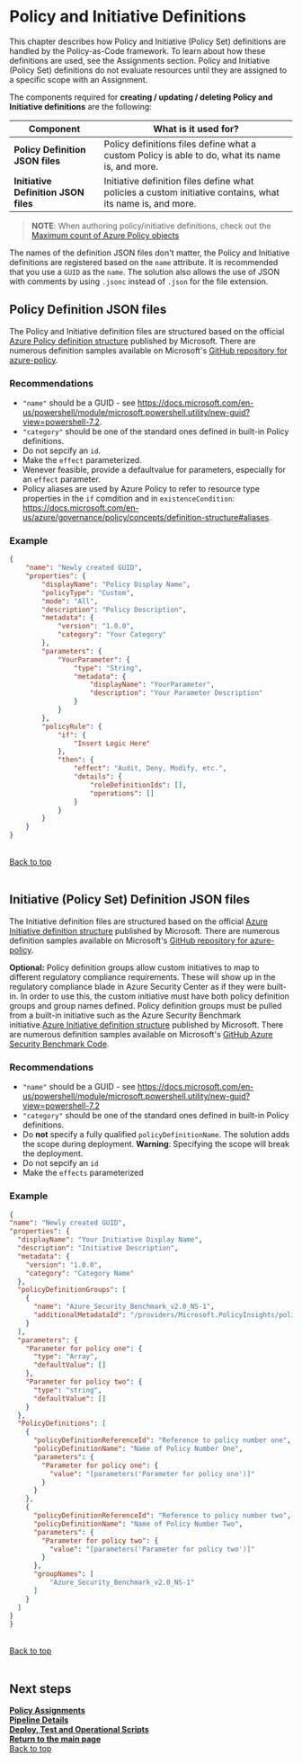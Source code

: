 # Policy and Initiative Definitions

This chapter describes how Policy and Initiative (Policy Set) definitions are handled by the Policy-as-Code framework. To learn about how these definitions are used, see the Assignments section.
Policy and Initiative (Policy Set) definitions do not evaluate resources until they are assigned to a specific scope with an Assignment.

The components required for **creating / updating / deleting Policy and Initiative definitions** are the following:

| Component | What is it used for? |
|--|--|
| **Policy Definition JSON files** | Policy definitions files define what a custom Policy is able to do, what its name is, and more. |
| **Initiative Definition JSON files** | Initiative definition files define what policies a custom initiative contains, what its name is, and more. |

> **NOTE**:
> When authoring policy/initiative definitions, check out the [Maximum count of Azure Policy objects](https://docs.microsoft.com/en-us/azure/governance/policy/overview#maximum-count-of-azure-policy-objects)

The names of the definition JSON files don't matter, the Policy and Initiative definitions are registered based on the `name` attribute. It is recommended that you use a `GUID` as the `name`. The solution also allows the use of JSON with comments by using `.jsonc` instead of `.json` for the file extension.

## Policy Definition JSON files

The Policy and Initiative definition files are structured based on the official [Azure Policy definition structure](https://docs.microsoft.com/en-us/azure/governance/policy/concepts/definition-structure) published by Microsoft. There are numerous definition samples available on Microsoft's [GitHub repository for azure-policy](https://github.com/Azure/azure-policy).

### Recommendations

* `"name"` should be a GUID - see <https://docs.microsoft.com/en-us/powershell/module/microsoft.powershell.utility/new-guid?view=powershell-7.2>.
* `"category"` should be one of the standard ones defined in built-in Policy definitions.
* Do not sepcify an `id`.
* Make the `effect` parameterized.
* Wenever feasible, provide a defaultvalue for parameters, especially for an `effect` parameter.
* Policy aliases are used by Azure Policy to refer to resource type properties in the `if` comdition and in `existenceCondition`: <https://docs.microsoft.com/en-us/azure/governance/policy/concepts/definition-structure#aliases>.

### Example

```json
{
    "name": "Newly created GUID",
    "properties": {
        "displayName": "Policy Display Name",
        "policyType": "Custom",
        "mode": "All",
        "description": "Policy Description",
        "metadata": {
            "version": "1.0.0",
            "category": "Your Category"
        },
        "parameters": {
            "YourParameter": {
                "type": "String",
                "metadata": {
                    "displayName": "YourParameter",
                    "description": "Your Parameter Description"
                }
            }
        },
        "policyRule": {
            "if": {
                "Insert Logic Here"
            },
            "then": {
                "effect": "Audit, Deny, Modify, etc.",
                "details": {
                    "roleDefinitionIds": [],
                    "operations": []
                }
            }
        }
    }
}
```

<br/><a href="#top">Back to top</a><br/><br/>

## Initiative (Policy Set) Definition JSON files

The Initiative definition files are structured based on the official [Azure Initiative definition structure](https://docs.microsoft.com/en-us/azure/governance/policy/concepts/initiative-definition-structure) published by Microsoft. There are numerous definition samples available on Microsoft's [GitHub repository for azure-policy](https://github.com/Azure/azure-policy/tree/master/built-in-policies/policySetDefinitions).

**Optional:** Policy definition groups allow custom initiatives to map to different regulatory compliance requirements. These will show up in the regulatory compliance blade in Azure Security Center as if they were built-in. In order to use this, the custom initiative must have both policy definition groups and group names defined. Policy definition groups must be pulled from a built-in initiative such as the Azure Security Benchmark initiative.[Azure Initiative definition structure](https://docs.microsoft.com/en-us/azure/governance/policy/concepts/initiative-definition-structure) published by Microsoft. There are numerous definition samples available on Microsoft's [GitHub Azure Security Benchmark Code](https://github.com/Azure/azure-policy/blob/master/built-in-policies/policySetDefinitions/Security%20Center/AzureSecurityCenter.json).

### Recommendations

* `"name"` should be a GUID - see <https://docs.microsoft.com/en-us/powershell/module/microsoft.powershell.utility/new-guid?view=powershell-7.2>
* `"category"` should be one of the standard ones defined in built-in Policy definitions.
* Do **not** specify a fully qualified `policyDefinitionName`. The solution adds the scope during deployment. **Warning**: Specifying the scope will break the deployment.
* Do not sepcify an `id`
* Make  the `effects` parameterized

### Example

  ```json
{
  "name": "Newly created GUID",
  "properties": {
    "displayName": "Your Initiative Display Name",
    "description": "Initiative Description",
    "metadata": {
      "version": "1.0.0",
      "category": "Category Name"
    },
    "policyDefinitionGroups": [
      {
        "name": "Azure_Security_Benchmark_v2.0_NS-1",
        "additionalMetadataId": "/providers/Microsoft.PolicyInsights/policyMetadata/Azure_Security_Benchmark_v2.0_NS-1"
      }
    ],
    "parameters": {
      "Parameter for policy one": {
        "type": "Array",
        "defaultValue": []
      },
      "Parameter for policy two": {
        "type": "string",
        "defaultValue": []
      }
    },
    "PolicyDefinitions": [
      {
        "policyDefinitionReferenceId": "Reference to policy number one",
        "policyDefinitionName": "Name of Policy Number One",
        "parameters": {
          "Parameter for policy one": {
            "value": "[parameters('Parameter for policy one')]"
          }
        }
      },
      {
        "policyDefinitionReferenceId": "Reference to policy number two",
        "policyDefinitionName": "Name of Policy Number Two",
        "parameters": {
          "Parameter for policy two": {
            "value": "[parameters('Parameter for policy two')]"
          }
        },
        "groupNames": [
            "Azure_Security_Benchmark_v2.0_NS-1"
        ]
      }
    ]
  }
}
```

<br/><a href="#top">Back to top</a><br/><br/>

## Next steps

**[Policy Assignments](Assignments.md)** <br/>
**[Pipeline Details](Pipeline.md)** <br/>
**[Deploy, Test and Operational Scripts](Scripts.md)** <br/>
**[Return to the main page](../README.md)** <br/>
<a href="#top">Back to top</a>
